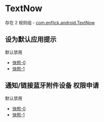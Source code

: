 # TextNow

存在 2 规则组 - [com.enflick.android.TextNow](/src/apps/com.enflick.android.TextNow.ts)

## 设为默认应用提示

默认禁用

- [快照-0](https://i.gkd.li/i/13630460)
- [快照-1](https://i.gkd.li/i/13630463)

## 通知/链接蓝牙附件设备 权限申请

默认禁用

- [快照-0](https://i.gkd.li/i/13657279)
- [快照-1](https://i.gkd.li/i/13657280)

